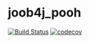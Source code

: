 # joob4j_pooh

[![Build Status](https://travis-ci.com/SergejBusch/job4j_pooh.svg?branch=master)](https://travis-ci.com/SergejBusch/job4j_pooh)
[![codecov](https://codecov.io/gh/SergejBusch/job4j_pooh/branch/master/graph/badge.svg)](https://codecov.io/gh/SergejBusch/job4j_pooh)